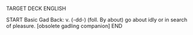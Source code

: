 TARGET DECK
ENGLISH

START
Basic
Gad
Back: v. (-dd-) (foll. By about) go about idly or in search of pleasure. [obsolete gadling companion]
END
